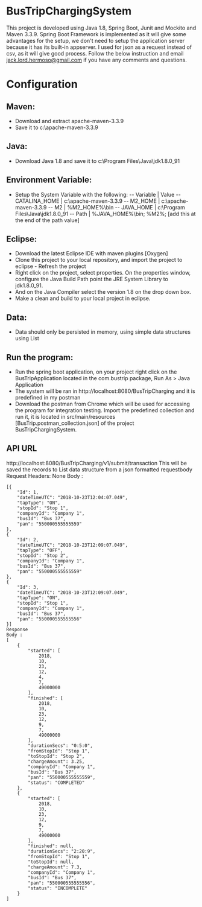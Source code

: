 # BusTripChargingSystem

This project is developed using Java 1.8, Spring Boot, Junit and Mockito and Maven 3.3.9. Spring Boot Framework is implemented as it will give some advantages for the setup, we don't need to setup the application server because it has its built-in appserver. I used for json as a request instead of csv, as it will give good process. Follow the below instruction and email jack.lord.hermoso@gmail.com if you have any comments and questions.

# Configuration
## Maven:
- Download and extract apache-maven-3.3.9 
- Save it to c:\apache-maven-3.3.9
## Java:
- Download Java 1.8 and save it to c:\Program Files\Java\jdk1.8.0_91
## Environment Variable:
- Setup the System Variable with the following:
	-- Variable		| Value	
	-- CATALINA_HOME   | c:\apache-maven-3.3.9
	-- M2_HOME			| c:\apache-maven-3.3.9
	-- M2				| %M2_HOME%\bin
	-- JAVA_HOME		| c:\Program Files\Java\jdk1.8.0_91
	-- Path			| %JAVA_HOME%\bin; %M2%;  [add this at the end of the path value]
## Eclipse:
- Download the latest Eclipse IDE with maven plugins [Oxygen]	
- Clone this project to your local repository, and import the project to eclipse	- Refresh the project
- Right click on the project, select properties. On the properties window, configure the Java Build Path point the JRE System Library to jdk1.8.0_91. 
- And on the Java Compiler select the version 1.8 on the drop down box.
- Make a clean and build to your local project in eclipse.
## Data:
- Data should only be persisted in memory, using simple data structures using List
## Run the program:
- Run the spring boot application, on your project right click on the BusTripApplication located in the com.bustrip package, Run As > Java Application
- The system will be ran in http://localhost:8080/BusTripCharging and it is predefined in my postman
- Download the postman from Chrome which will be used for accessing the program for integration testing. Import the predefined collection and run it, it is located in src/main/resources [BusTrip.postman_collection.json] of the project BusTripChargingSystem.

## API URL
http://localhost:8080/BusTripCharging/v1/submit/transaction
This will be saved the records to List data structure from a json formatted requestbody
Request
Headers: None
Body :
```
[{
	"Id": 1, 
	"dateTimeUTC": "2018-10-23T12:04:07.049", 
	"tapType": "ON", 
	"stopId": "Stop 1", 
	"companyId": "Company 1", 
	"busId": "Bus 37", 
	"pan": "550000555555559" 
},
{
	"Id": 2, 
	"dateTimeUTC": "2018-10-23T12:09:07.049", 
	"tapType": "OFF", 
	"stopId": "Stop 2", 
	"companyId": "Company 1", 
	"busId": "Bus 37", 
	"pan": "550000555555559"
},
{
	"Id": 3, 
	"dateTimeUTC": "2018-10-23T12:09:07.049", 
	"tapType": "ON", 
	"stopId": "Stop 1", 
	"companyId": "Company 1", 
	"busId": "Bus 37", 
	"pan": "550000555555556"
}]
Response
Body :
[
    {
        "started": [
            2018,
            10,
            23,
            12,
            4,
            7,
            49000000
        ],
        "finished": [
            2018,
            10,
            23,
            12,
            9,
            7,
            49000000
        ],
        "durationSecs": "0:5:0",
        "fromStopId": "Stop 1",
        "toStopId": "Stop 2",
        "chargeAmount": 3.25,
        "companyId": "Company 1",
        "busId": "Bus 37",
        "pan": "550000555555559",
        "status": "COMPLETED"
    },
    {
        "started": [
            2018,
            10,
            23,
            12,
            9,
            7,
            49000000
        ],
        "finished": null,
        "durationSecs": "2:20:9",
        "fromStopId": "Stop 1",
        "toStopId": null,
        "chargeAmount": 7.3,
        "companyId": "Company 1",
        "busId": "Bus 37",
        "pan": "550000555555556",
        "status": "INCOMPLETE"
    }
]
